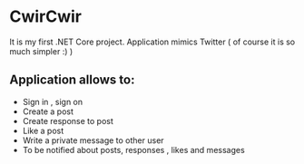 # CwirCwir
It is my first .NET Core project. Application mimics Twitter ( of course it is so much simpler :) )

**Application allows to:**
----------------
- Sign in , sign on
- Create a post
- Create response to post
- Like a post
- Write a private message to other user
- To be notified about posts, responses , likes and messages
